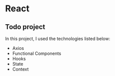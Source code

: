 # React

## Todo project 

In this project, I used the technologies listed below:

- Axios
- Functional Components
- Hooks
- State
- Context
